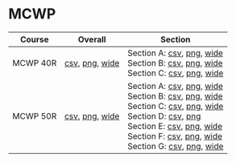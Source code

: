 # MCWP

| Course | Overall | Section |
| ------ | ------- | ------- |
| MCWP 40R | [csv](https://github.com/UCSD-Historical-Enrollment-Data/2024Summer3/blob/main/overall/MCWP%2040R.csv), [png](https://raw.githubusercontent.com/UCSD-Historical-Enrollment-Data/2024Summer3/main/plot_overall/MCWP%2040R.png), [wide](https://raw.githubusercontent.com/UCSD-Historical-Enrollment-Data/2024Summer3/main/plot_overall_wide/MCWP%2040R.png) | Section A: [csv](https://github.com/UCSD-Historical-Enrollment-Data/2024Summer3/blob/main/section/MCWP%2040R_A.csv), [png](https://raw.githubusercontent.com/UCSD-Historical-Enrollment-Data/2024Summer3/main/plot_section/MCWP%2040R_A.png), [wide](https://raw.githubusercontent.com/UCSD-Historical-Enrollment-Data/2024Summer3/main/plot_section_wide/MCWP%2040R_A.png)<br>Section B: [csv](https://github.com/UCSD-Historical-Enrollment-Data/2024Summer3/blob/main/section/MCWP%2040R_B.csv), [png](https://raw.githubusercontent.com/UCSD-Historical-Enrollment-Data/2024Summer3/main/plot_section/MCWP%2040R_B.png), [wide](https://raw.githubusercontent.com/UCSD-Historical-Enrollment-Data/2024Summer3/main/plot_section_wide/MCWP%2040R_B.png)<br>Section C: [csv](https://github.com/UCSD-Historical-Enrollment-Data/2024Summer3/blob/main/section/MCWP%2040R_C.csv), [png](https://raw.githubusercontent.com/UCSD-Historical-Enrollment-Data/2024Summer3/main/plot_section/MCWP%2040R_C.png), [wide](https://raw.githubusercontent.com/UCSD-Historical-Enrollment-Data/2024Summer3/main/plot_section_wide/MCWP%2040R_C.png) |
| MCWP 50R | [csv](https://github.com/UCSD-Historical-Enrollment-Data/2024Summer3/blob/main/overall/MCWP%2050R.csv), [png](https://raw.githubusercontent.com/UCSD-Historical-Enrollment-Data/2024Summer3/main/plot_overall/MCWP%2050R.png), [wide](https://raw.githubusercontent.com/UCSD-Historical-Enrollment-Data/2024Summer3/main/plot_overall_wide/MCWP%2050R.png) | Section A: [csv](https://github.com/UCSD-Historical-Enrollment-Data/2024Summer3/blob/main/section/MCWP%2050R_A.csv), [png](https://raw.githubusercontent.com/UCSD-Historical-Enrollment-Data/2024Summer3/main/plot_section/MCWP%2050R_A.png), [wide](https://raw.githubusercontent.com/UCSD-Historical-Enrollment-Data/2024Summer3/main/plot_section_wide/MCWP%2050R_A.png)<br>Section B: [csv](https://github.com/UCSD-Historical-Enrollment-Data/2024Summer3/blob/main/section/MCWP%2050R_B.csv), [png](https://raw.githubusercontent.com/UCSD-Historical-Enrollment-Data/2024Summer3/main/plot_section/MCWP%2050R_B.png), [wide](https://raw.githubusercontent.com/UCSD-Historical-Enrollment-Data/2024Summer3/main/plot_section_wide/MCWP%2050R_B.png)<br>Section C: [csv](https://github.com/UCSD-Historical-Enrollment-Data/2024Summer3/blob/main/section/MCWP%2050R_C.csv), [png](https://raw.githubusercontent.com/UCSD-Historical-Enrollment-Data/2024Summer3/main/plot_section/MCWP%2050R_C.png), [wide](https://raw.githubusercontent.com/UCSD-Historical-Enrollment-Data/2024Summer3/main/plot_section_wide/MCWP%2050R_C.png)<br>Section D: [csv](https://github.com/UCSD-Historical-Enrollment-Data/2024Summer3/blob/main/section/MCWP%2050R_D.csv), [png](https://raw.githubusercontent.com/UCSD-Historical-Enrollment-Data/2024Summer3/main/plot_section/MCWP%2050R_D.png)<br>Section E: [csv](https://github.com/UCSD-Historical-Enrollment-Data/2024Summer3/blob/main/section/MCWP%2050R_E.csv), [png](https://raw.githubusercontent.com/UCSD-Historical-Enrollment-Data/2024Summer3/main/plot_section/MCWP%2050R_E.png), [wide](https://raw.githubusercontent.com/UCSD-Historical-Enrollment-Data/2024Summer3/main/plot_section_wide/MCWP%2050R_E.png)<br>Section F: [csv](https://github.com/UCSD-Historical-Enrollment-Data/2024Summer3/blob/main/section/MCWP%2050R_F.csv), [png](https://raw.githubusercontent.com/UCSD-Historical-Enrollment-Data/2024Summer3/main/plot_section/MCWP%2050R_F.png), [wide](https://raw.githubusercontent.com/UCSD-Historical-Enrollment-Data/2024Summer3/main/plot_section_wide/MCWP%2050R_F.png)<br>Section G: [csv](https://github.com/UCSD-Historical-Enrollment-Data/2024Summer3/blob/main/section/MCWP%2050R_G.csv), [png](https://raw.githubusercontent.com/UCSD-Historical-Enrollment-Data/2024Summer3/main/plot_section/MCWP%2050R_G.png), [wide](https://raw.githubusercontent.com/UCSD-Historical-Enrollment-Data/2024Summer3/main/plot_section_wide/MCWP%2050R_G.png) |
